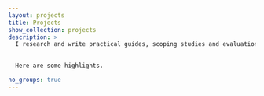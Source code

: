```yaml
---
layout: projects
title: Projects
show_collection: projects
description: >
  I research and write practical guides, scoping studies and evaluations, as well as in-depth qualitative research.

  
  Here are some highlights.

no_groups: true
---
```

